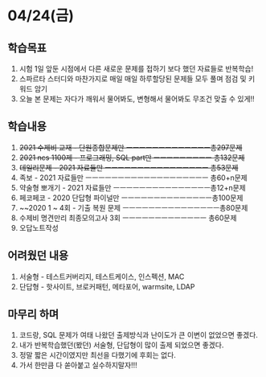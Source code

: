 # 04/24(금)
## 학습목표
1. 시험 1일 앞둔 시점에서 다른 새로운 문제를 접하기 보다 했던 자료들로 반복학습!
2. 스파르타 스터디와 마찬가지로 매일 매일 하루할당된 문제들 모두 풀며 점검 및 키워드 암기
2. 오늘 본 문제는 자다가 깨워서 물어봐도, 변형해서 물어봐도 무조건 맞출 수 있게!! 

## 학습내용
1. ~~2021 수제비 교재 - 단원종합문제만 ㅡㅡㅡㅡㅡㅡㅡㅡㅡㅡㅡㅡㅡ총297문제~~<br>
2. ~~2021 ncs 1100제 - 프로그래밍, SQL part만 ㅡㅡㅡㅡㅡㅡㅡㅡㅡ 총132문제~~<br>
3. ~~데일리문제 - 2021 자료들만 ㅡㅡㅡㅡㅡㅡㅡㅡㅡㅡㅡㅡㅡㅡㅡㅡ 총53문제~~<br>  
4. 족보 - 2021 자료들만 ㅡㅡㅡㅡㅡㅡㅡㅡㅡㅡㅡㅡㅡㅡㅡㅡㅡㅡㅡ 총60+n문제<br>
5. 약술형 뽀개기 - 2021 자료들만 ㅡㅡㅡㅡㅡㅡㅡㅡㅡㅡㅡㅡㅡㅡㅡ총12+n문제<br>
6. 페코페코 - 2020 단답형 파이널만 ㅡㅡㅡㅡㅡㅡㅡㅡㅡㅡㅡㅡㅡㅡ총100문제<br>
7. ~~2020 1 ~ 4회 - 기출 복원 문제 ㅡㅡㅡㅡㅡㅡㅡㅡㅡㅡㅡㅡㅡㅡㅡ총80문제<br>
8. 수제비 명견만리 최종모의고사 3회 ㅡㅡㅡㅡㅡㅡㅡㅡㅡㅡㅡㅡㅡ 총60문제<br>
9. 오답노트작성 


## 어려웠던 내용
1. 서술형 - 테스트커버리지, 테스트케이스, 인스펙션, MAC
2. 단답형 - 핫사이트, 브로커패턴, 메타포어, warmsite, LDAP

## 마무리 하며
1. 코드랑, SQL 문제가 여태 나왔던 출제방식과 난이도가 큰 이변이 없었으면 좋겠다.
2. 내가 반복학습했던(봤던) 서술형, 단답형이 많이 출제 되었으면 좋겠다.
3. 정말 짧은 시간이였지만 최선을 다했기에 후회는 없다.
4. 가서 한만큼 다 쏟아붙고 실수하지말자!!! 